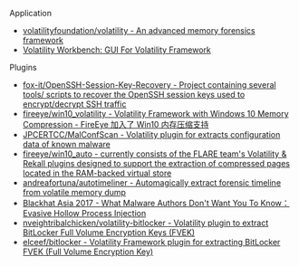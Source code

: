 Application

* [volatilityfoundation/volatility - An advanced memory forensics framework](https://github.com/volatilityfoundation/volatility)
* [Volatility Workbench: GUI For Volatility Framework](https://www.cyberpunk.rs/volatility-workbench-gui-for-volatility-framework)

Plugins

* [fox-it/OpenSSH-Session-Key-Recovery - Project containing several tools/ scripts to recover the OpenSSH session keys used to encrypt/decrypt SSH traffic](https://github.com/fox-it/OpenSSH-Session-Key-Recovery)
* [fireeye/win10_volatility - Volatility Framework with Windows 10 Memory Compression - FireEye 加入了 Win10 内存压缩支持](https://github.com/fireeye/win10_volatility)
* [JPCERTCC/MalConfScan - Volatility plugin for extracts configuration data of known malware](https://github.com/JPCERTCC/MalConfScan)
* [fireeye/win10_auto - currently consists of the FLARE team's Volatility & Rekall plugins designed to support the extraction of compressed pages located in the RAM-backed virtual store](https://github.com/fireeye/win10_auto)
* [andreafortuna/autotimeliner - Automagically extract forensic timeline from volatile memory dump](https://github.com/andreafortuna/autotimeliner)
* [Blackhat Asia 2017 - What Malware Authors Don't Want You To Know： Evasive Hollow Process Injection](https://www.blackhat.com/docs/asia-17/materials/asia-17-KA-What-Malware-Authors-Don't-Want-You-To-Know-Evasive-Hollow-Process-Injection.pdf)
* [nveightribalchicken/volatility-bitlocker - Volatility plugin to extract BitLocker Full Volume Encryption Keys (FVEK)](https://github.com/tribalchicken/volatility-bitlocker)
* [elceef/bitlocker - Volatility Framework plugin for extracting BitLocker FVEK (Full Volume Encryption Key)](https://github.com/elceef/bitlocker)
